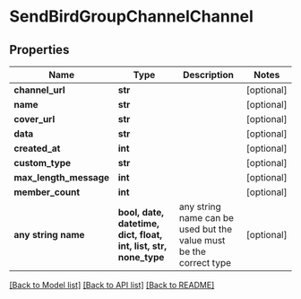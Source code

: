# SendBirdGroupChannelChannel


## Properties
Name | Type | Description | Notes
------------ | ------------- | ------------- | -------------
**channel_url** | **str** |  | [optional] 
**name** | **str** |  | [optional] 
**cover_url** | **str** |  | [optional] 
**data** | **str** |  | [optional] 
**created_at** | **int** |  | [optional] 
**custom_type** | **str** |  | [optional] 
**max_length_message** | **int** |  | [optional] 
**member_count** | **int** |  | [optional] 
**any string name** | **bool, date, datetime, dict, float, int, list, str, none_type** | any string name can be used but the value must be the correct type | [optional]

[[Back to Model list]](../README.md#documentation-for-models) [[Back to API list]](../README.md#documentation-for-api-endpoints) [[Back to README]](../README.md)


